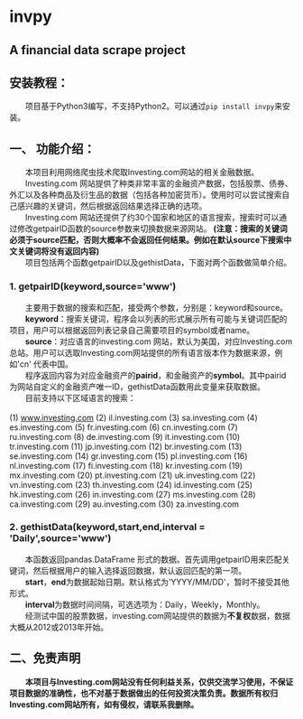 # invpy
## A financial data scrape project
## 安装教程：<br>
&emsp;&emsp;项目基于Python3编写，不支持Python2。可以通过`pip install invpy`来安装。<br>
## 一、 功能介绍：<br>
&emsp;&emsp;本项目利用网络爬虫技术爬取Investing.com网站的相关金融数据。<br>
&emsp;&emsp;Investing.com 网站提供了种类非常丰富的金融资产数据，包括股票、债券、外汇以及各种商品及衍生品的数据（包括各种加密货币）。使用时可以尝试搜索自己感兴趣的关键词，然后根据返回结果选择正确的选项。<br>
&emsp;&emsp;Investing.com 网站还提供了约30个国家和地区的语言搜索，搜索时可以通过修改getpairID函数的source参数来切换数据来源网站。
**(注意：搜索的关键词必须于source匹配，否则大概率不会返回任何结果。例如在默认source下搜索中文关键词将没有返回内容)**<br>
&emsp;&emsp;项目包括两个函数getpairID以及gethistData，下面对两个函数做简单介绍。<br>
### 1. getpairID(keyword,source='www')
&emsp;&emsp;主要用于数据的搜索和匹配，接受两个参数，分别是：keyword和source。<br>
&emsp;&emsp;**keyword**：搜索关键词，程序会以列表的形式展示所有可能与关键词匹配的项目，用户可以根据返回列表记录自己需要项目的symbol或者name。<br>
&emsp;&emsp;**source**：对应语言的investing.com 网站，默认为美国，对应Investing.com总站。用户可以选取Investing.com网站提供的所有语言版本作为数据来源，例如'cn' 代表中国。<br>
&emsp;&emsp;程序返回内容为对应金融资产的**pairid**，和金融资产的**symbol**。其中pairid为网站自定义的金融资产唯一ID，gethistData函数用此变量来获取数据。<br>
&emsp;&emsp;目前支持以下区域语言的搜索：<br>
  <br>
   (1)	www.investing.com
   (2)	il.investing.com
   (3)	sa.investing.com
   (4)	es.investing.com
   (5)	fr.investing.com
   (6)	cn.investing.com
   (7)	ru.investing.com
   (8)	de.investing.com
   (9)	it.investing.com
   (10)	tr.investing.com
   (11)	jp.investing.com
   (12)	br.investing.com
   (13)	se.investing.com
   (14)	gr.investing.com
   (15)	pl.investing.com
   (16)	nl.investing.com
   (17)	fi.investing.com
   (18)	kr.investing.com
   (19)	mx.investing.com
   (20)	pt.investing.com
   (21)	uk.investing.com
   (22)	vn.investing.com
   (23)	th.investing.com
   (24)	id.investing.com
   (25)	hk.investing.com
   (26)	in.investing.com
   (27)	ms.investing.com
   (28)	ca.investing.com
   (29)	au.investing.com
   (30)	za.investing.com
   <br>
### 2. gethistData(keyword,start,end,interval = 'Daily',source='www')<br>
&emsp;&emsp;本函数返回pandas.DataFrame 形式的数据。首先调用getpairID用来匹配关键词，然后根据用户的输入选择返回数据，默认返回匹配的第一项。<br>
&emsp;&emsp;**start**，**end**为数据起始日期。默认格式为'YYYY/MM/DD'，暂时不接受其他形式。<br>
&emsp;&emsp;**interval**为数据时间间隔，可选选项为：Daily，Weekly，Monthly。<br>
&emsp;&emsp;经测试中国的股票数据，investing.com网站提供的数据为**不复权**数据，数据大概从2012或2013年开始。

## 二、免责声明<br>
&emsp;&emsp;**本项目与Investing.com网站没有任何利益关系，仅供交流学习使用，不保证项目数据的准确性，也不对基于数据做出的任何投资决策负责。数据所有权归Investing.com网站所有，如有侵权，请联系我删除。**
